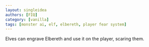 ```yaml
---
layout: singleidea
authors: [FIQ]
category: [vanilla]
tags: [monster ai, elf, elbereth, player fear system]
---
```

Elves can engrave Elbereth and use it on the player, scaring them.
